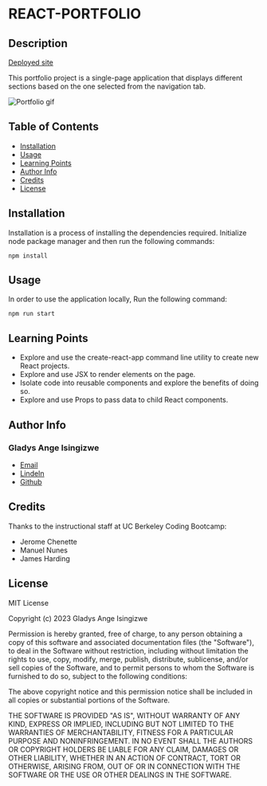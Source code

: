 # REACT-PORTFOLIO

## Description

[Deployed site](https://isglad.github.io/React-Portfolio/)

This portfolio project is a single-page application that displays different sections based on the one selected from the navigation tab.

![Portfolio gif](./src/Resources/images/myPortfolio.gif)

## Table of Contents

- [Installation](#installation)
- [Usage](#Usage)
- [Learning Points](#learning-points)
- [Author Info](#author-info)
- [Credits](#credits)
- [License](#license)

## Installation

Installation is a process of installing the dependencies required. Initialize node package manager and then run the following commands:

```npm install```

## Usage 

In order to use the application locally, Run the following command:

```npm run start```

## Learning Points

- Explore and use the create-react-app command line utility to create new React projects.
- Explore and use JSX to render elements on the page.
- Isolate code into reusable components and explore the benefits of doing so.
- Explore and use Props to pass data to child React components.

## Author Info 

### Gladys Ange Isingizwe 

* [Email](gladyisingizwe@gmail.com)
* [LindeIn](www.linkedin.com/in/gladys-isingizwe)
* [Github](https://github.com/Isglad)

## Credits

Thanks to the instructional staff at UC Berkeley Coding Bootcamp:
- Jerome Chenette
- Manuel Nunes
- James Harding

## License

MIT License

Copyright (c) 2023 Gladys Ange Isingizwe

Permission is hereby granted, free of charge, to any person obtaining a copy
of this software and associated documentation files (the "Software"), to deal
in the Software without restriction, including without limitation the rights
to use, copy, modify, merge, publish, distribute, sublicense, and/or sell
copies of the Software, and to permit persons to whom the Software is
furnished to do so, subject to the following conditions:

The above copyright notice and this permission notice shall be included in all
copies or substantial portions of the Software.

THE SOFTWARE IS PROVIDED "AS IS", WITHOUT WARRANTY OF ANY KIND, EXPRESS OR
IMPLIED, INCLUDING BUT NOT LIMITED TO THE WARRANTIES OF MERCHANTABILITY,
FITNESS FOR A PARTICULAR PURPOSE AND NONINFRINGEMENT. IN NO EVENT SHALL THE
AUTHORS OR COPYRIGHT HOLDERS BE LIABLE FOR ANY CLAIM, DAMAGES OR OTHER
LIABILITY, WHETHER IN AN ACTION OF CONTRACT, TORT OR OTHERWISE, ARISING FROM,
OUT OF OR IN CONNECTION WITH THE SOFTWARE OR THE USE OR OTHER DEALINGS IN THE
SOFTWARE.